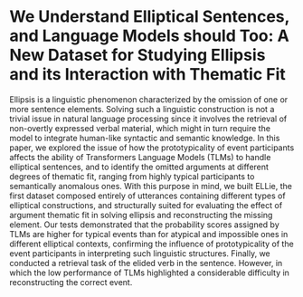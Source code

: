 # We Understand Elliptical Sentences, and Language Models should Too: A New Dataset for Studying Ellipsis and its Interaction with Thematic Fit

Ellipsis is a linguistic phenomenon characterized by the omission of one or more sentence elements. Solving such a linguistic construction is not a trivial issue in natural language processing since it involves the retrieval of non-overtly expressed verbal material, which might in turn require the model to integrate human-like syntactic and semantic knowledge. In this paper, we explored the issue of how the prototypicality of event participants affects the ability of Transformers Language Models (TLMs) to handle elliptical sentences, and to identify the omitted arguments at different degrees of thematic fit, ranging from highly typical participants to semantically anomalous ones. With this purpose in mind, we built ELLie, the first dataset composed entirely of utterances containing different types of elliptical constructions, and structurally suited for evaluating the effect of argument thematic fit in solving ellipsis and reconstructing the missing element. Our tests demonstrated that the probability scores assigned by TLMs are higher for typical events than for atypical and impossible ones in different elliptical contexts, confirming the influence of prototypicality of the event participants in interpreting such linguistic structures. Finally, we conducted a retrieval task of the elided verb in the sentence. However, in which the low performance of TLMs highlighted a considerable difficulty in reconstructing the correct event.
